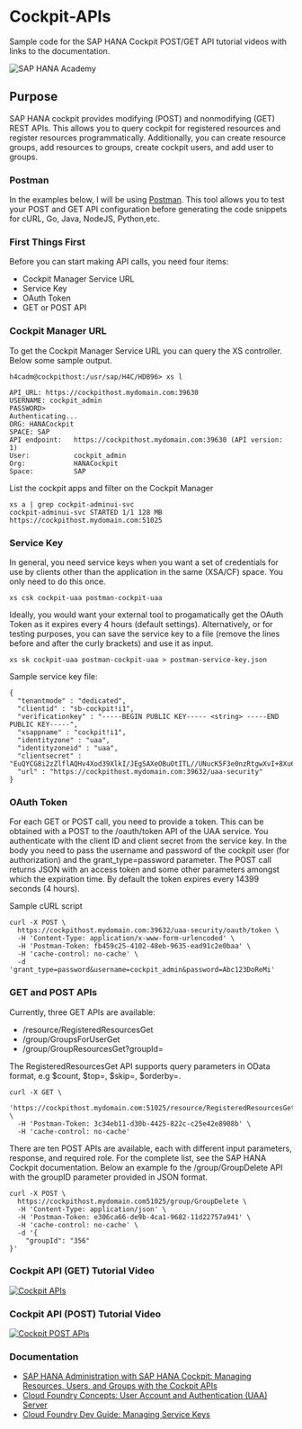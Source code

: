 # Cockpit-APIs
Sample code for the SAP HANA Cockpit POST/GET API tutorial videos with links to the documentation. 

![SAP HANA Academy](https://yt3.ggpht.com/-BHsLGUIJDb0/AAAAAAAAAAI/AAAAAAAAAVo/6_d1oarRr8g/s100-mo-c-c0xffffffff-rj-k-no/photo.jpg)

## Purpose
SAP HANA cockpit provides modifying (POST) and nonmodifying (GET) REST APIs. This allows you to query cockpit for registered resources and register resources programmatically. Additionally, you can create resource groups, add  resources to groups, create cockpit users, and add user to groups. 

### Postman 

In the examples below, I will be using [Postman](https://www.getpostman.com). This tool allows you to test your POST and GET API configuration before generating the code snippets for cURL, Go, Java, NodeJS, Python,etc.

### First Things First

Before you can start making API calls, you need four items:
* Cockpit Manager Service URL 
* Service Key
* OAuth Token
* GET or POST API

### Cockpit Manager URL 

To get the Cockpit Manager Service URL you can query the XS controller. Below some sample output. 
``` 
h4cadm@cockpithost:/usr/sap/H4C/HDB96> xs l

API_URL: https://cockpithost.mydomain.com:39630
USERNAME: cockpit_admin
PASSWORD>
Authenticating...
ORG: HANACockpit
SPACE: SAP
API endpoint:   https://cockpithost.mydomain.com:39630 (API version: 1)
User:           cockpit_admin
Org:            HANACockpit
Space:          SAP
``` 
List the cockpit apps and filter on the Cockpit Manager
```  
xs a | grep cockpit-adminui-svc
cockpit-adminui-svc STARTED 1/1 128 MB   https://cockpithost.mydomain.com:51025
```  
### Service Key

In general, you need service keys when you want a set of credentials for use by clients other than the application in the same (XSA/CF) space. You only need to do this once. 
```  
xs csk cockpit-uaa postman-cockpit-uaa
```  
Ideally, you would want your external tool to progamatically get the OAuth Token as it expires every 4 hours (default settings). Alternatively, or for testing purposes, you can save the service key to a file (remove the lines before and after the curly brackets) and use it as input. 
```  
xs sk cockpit-uaa postman-cockpit-uaa > postman-service-key.json  
```  
Sample service key file:
```  
{
  "tenantmode" : "dedicated",
  "clientid" : "sb-cockpit!i1",
  "verificationkey" : "-----BEGIN PUBLIC KEY----- <string> -----END PUBLIC KEY-----",
  "xsappname" : "cockpit!i1",
  "identityzone" : "uaa",
  "identityzoneid" : "uaa",
  "clientsecret" : "EuQYCG8i2zZlflAQHv4Xod39XlkI/JEgSAXeOBuOtITL//UNucK5F3e0nzRtgwXvI+8Xu6NzGl14\nkyQXxp/T0w==",
  "url" : "https://cockpithost.mydomain.com:39632/uaa-security"
}
```  

### OAuth Token
For each GET or POST call, you need to provide a token. This can be obtained with a POST to the /oauth/token API of the UAA service. You authenticate with the client ID and client secret from the service key. In the body you need to pass the username and password of the cockpit user (for authorization) and the grant_type=password parameter. The POST call returns JSON with an access token and some other parameters amongst which the expiration time. By default the token expires every 14399 seconds (4 hours). 

Sample cURL script
```  
curl -X POST \
  https://cockpithost.mydomain.com:39632/uaa-security/oauth/token \
  -H 'Content-Type: application/x-www-form-urlencoded' \
  -H 'Postman-Token: fb459c25-4102-48eb-9635-ead91c2e0baa' \
  -H 'cache-control: no-cache' \
  -d 'grant_type=password&username=cockpit_admin&password=Abc123DoReMi'
```  
### GET and POST APIs
Currently, three GET APIs are available: 
* /resource/RegisteredResourcesGet
* /group/GroupsForUserGet
* /group/GroupResourcesGet?groupId=

The RegisteredResourcesGet API supports query parameters in OData format, e.g $count, $top=, $skip=, $orderby=.
``` 
curl -X GET \
  'https://cockpithost.mydomain.com:51025/resource/RegisteredResourcesGet/$count' \
  -H 'Postman-Token: 3c34eb11-d30b-4425-822c-c25e42e8908b' \
  -H 'cache-control: no-cache'
``` 
There are ten POST APIs are available, each with different input parameters, response, and required role. For the complete list, see the SAP HANA Cockpit documentation. Below an example fo the /group/GroupDelete API with the groupID parameter provided in JSON format. 
``` 
curl -X POST \
  https://cockpithost.mydomain.com51025/group/GroupDelete \
  -H 'Content-Type: application/json' \
  -H 'Postman-Token: e306ca66-de9b-4ca1-9682-11d22757a941' \
  -H 'cache-control: no-cache' \
  -d '{
    "groupId": "356"
}'
``` 
### Cockpit API (GET) Tutorial Video ### 
[![Cockpit APIs](https://img.youtube.com/vi/wuy8eTRU_EE/0.jpg)](https://www.youtube.com/watch?v=wuy8eTRU_EE "Cockpit APIs")

### Cockpit API (POST) Tutorial Video ### 
[![Cockpit POST APIs](https://img.youtube.com/vi/zj5qnJeR8Z0/0.jpg)](https://www.youtube.com/watch?v=zj5qnJeR8Z0 "Cockpit POST APIs")

### Documentation ### 
* [SAP HANA Administration with SAP HANA Cockpit: Managing Resources, Users, and Groups with the Cockpit APIs](https://help.sap.com/viewer/afa922439b204e9caf22c78b6b69e4f2/latest/en-US/0c2309ff879e4174a21fd342f137e8e0.html)
* [Cloud Foundry Concepts: User Account and Authentication (UAA) Server](https://docs.cloudfoundry.org/concepts/architecture/uaa.html)
* [Cloud Foundry Dev Guide: Managing Service Keys](https://docs.cloudfoundry.org/devguide/services/service-keys.html)
